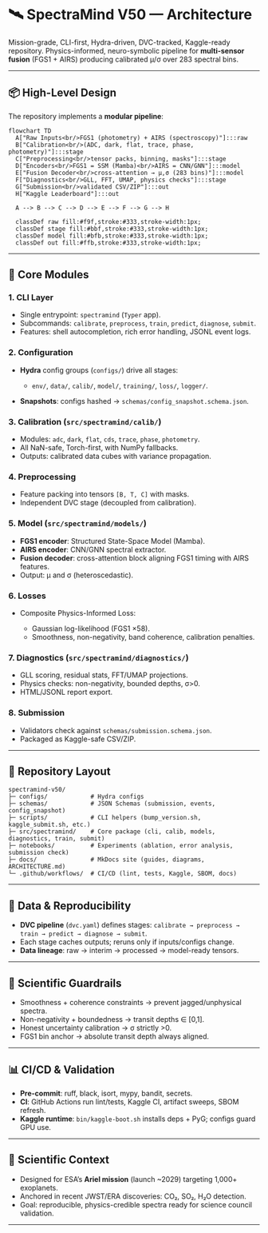 # 🛰️ SpectraMind V50 — Architecture

Mission-grade, CLI-first, Hydra-driven, DVC-tracked, Kaggle-ready repository.
Physics-informed, neuro-symbolic pipeline for **multi-sensor fusion** (FGS1 + AIRS) producing calibrated μ/σ over 283 spectral bins.

---

## 📦 High-Level Design

The repository implements a **modular pipeline**:

```mermaid
flowchart TD
  A["Raw Inputs<br/>FGS1 (photometry) + AIRS (spectroscopy)"]:::raw
  B["Calibration<br/>(ADC, dark, flat, trace, phase, photometry)"]:::stage
  C["Preprocessing<br/>tensor packs, binning, masks"]:::stage
  D["Encoders<br/>FGS1 = SSM (Mamba)<br/>AIRS = CNN/GNN"]:::model
  E["Fusion Decoder<br/>cross-attention → μ,σ (283 bins)"]:::model
  F["Diagnostics<br/>GLL, FFT, UMAP, physics checks"]:::stage
  G["Submission<br/>validated CSV/ZIP"]:::out
  H["Kaggle Leaderboard"]:::out

  A --> B --> C --> D --> E --> F --> G --> H

  classDef raw fill:#f9f,stroke:#333,stroke-width:1px;
  classDef stage fill:#bbf,stroke:#333,stroke-width:1px;
  classDef model fill:#bfb,stroke:#333,stroke-width:1px;
  classDef out fill:#ffb,stroke:#333,stroke-width:1px;
```

---

## 🧩 Core Modules

### 1. **CLI Layer**

* Single entrypoint: `spectramind` (`Typer` app).
* Subcommands: `calibrate`, `preprocess`, `train`, `predict`, `diagnose`, `submit`.
* Features: shell autocompletion, rich error handling, JSONL event logs.

### 2. **Configuration**

* **Hydra** config groups (`configs/`) drive all stages:

  * `env/`, `data/`, `calib/`, `model/`, `training/`, `loss/`, `logger/`.
* **Snapshots**: configs hashed → `schemas/config_snapshot.schema.json`.

### 3. **Calibration (`src/spectramind/calib/`)**

* Modules: `adc`, `dark`, `flat`, `cds`, `trace`, `phase`, `photometry`.
* All NaN-safe, Torch-first, with NumPy fallbacks.
* Outputs: calibrated data cubes with variance propagation.

### 4. **Preprocessing**

* Feature packing into tensors `[B, T, C]` with masks.
* Independent DVC stage (decoupled from calibration).

### 5. **Model (`src/spectramind/models/`)**

* **FGS1 encoder**: Structured State-Space Model (Mamba).
* **AIRS encoder**: CNN/GNN spectral extractor.
* **Fusion decoder**: cross-attention block aligning FGS1 timing with AIRS features.
* Output: μ and σ (heteroscedastic).

### 6. **Losses**

* Composite Physics-Informed Loss:

  * Gaussian log-likelihood (FGS1 ×58).
  * Smoothness, non-negativity, band coherence, calibration penalties.

### 7. **Diagnostics (`src/spectramind/diagnostics/`)**

* GLL scoring, residual stats, FFT/UMAP projections.
* Physics checks: non-negativity, bounded depths, σ>0.
* HTML/JSONL report export.

### 8. **Submission**

* Validators check against `schemas/submission.schema.json`.
* Packaged as Kaggle-safe CSV/ZIP.

---

## 📂 Repository Layout

```
spectramind-v50/
├─ configs/            # Hydra configs
├─ schemas/            # JSON Schemas (submission, events, config_snapshot)
├─ scripts/            # CLI helpers (bump_version.sh, kaggle_submit.sh, etc.)
├─ src/spectramind/    # Core package (cli, calib, models, diagnostics, train, submit)
├─ notebooks/          # Experiments (ablation, error analysis, submission check)
├─ docs/               # MkDocs site (guides, diagrams, ARCHITECTURE.md)
└─ .github/workflows/  # CI/CD (lint, tests, Kaggle, SBOM, docs)
```

---

## 🔄 Data & Reproducibility

* **DVC pipeline** (`dvc.yaml`) defines stages: `calibrate → preprocess → train → predict → diagnose → submit`.
* Each stage caches outputs; reruns only if inputs/configs change.
* **Data lineage**: raw → interim → processed → model-ready tensors.

---

## 🧪 Scientific Guardrails

* Smoothness + coherence constraints → prevent jagged/unphysical spectra.
* Non-negativity + boundedness → transit depths ∈ \[0,1].
* Honest uncertainty calibration → σ strictly >0.
* FGS1 bin anchor → absolute transit depth always aligned.

---

## 📊 CI/CD & Validation

* **Pre-commit**: ruff, black, isort, mypy, bandit, secrets.
* **CI**: GitHub Actions run lint/tests, Kaggle CI, artifact sweeps, SBOM refresh.
* **Kaggle runtime**: `bin/kaggle-boot.sh` installs deps + PyG; configs guard GPU use.

---

## 🌌 Scientific Context

* Designed for ESA’s **Ariel mission** (launch \~2029) targeting 1,000+ exoplanets.
* Anchored in recent JWST/ERA discoveries: CO₂, SO₂, H₂O detection.
* Goal: reproducible, physics-credible spectra ready for science council validation.

---
